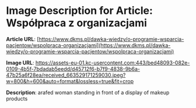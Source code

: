# Image Description for Article: Współpraca z organizacjami
**Article URL**: [https://www.dkms.pl/dawka-wiedzy/o-programie-wsparcia-pacjentow/wspolpraca-organizacjami](https://www.dkms.pl/dawka-wiedzy/o-programie-wsparcia-pacjentow/wspolpraca-organizacjami)

**Image URL**: https://assets-eu-01.kc-usercontent.com:443/bed48093-082e-0109-4b5f-7bdadab5eedd/d45712f6-b7f9-4838-9b6a-47b25a6f28ea/received_663529171259030.jpeg?w=800&h=600&auto=format&lossless=true&fit=crop

**Description**: arafed woman standing in front of a display of makeup products
